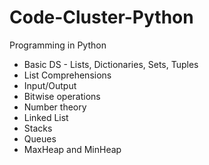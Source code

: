 # Code-Cluster-Python
Programming in Python
- Basic DS - Lists, Dictionaries, Sets, Tuples
- List Comprehensions
- Input/Output
- Bitwise operations
- Number theory
- Linked List
- Stacks
- Queues
- MaxHeap and MinHeap
